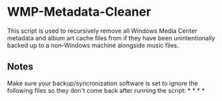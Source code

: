WMP-Metadata-Cleaner
=================================
This script is used to recursively remove all Windows Media Center metadata and album art cache files from if they have been unintentionally backed up to a non-Windows machine alongside music files.

## **Notes**
Make sure your backup/syncronization software is set to ignore the following files so they don't come back after running the script:
*
*
*
*
